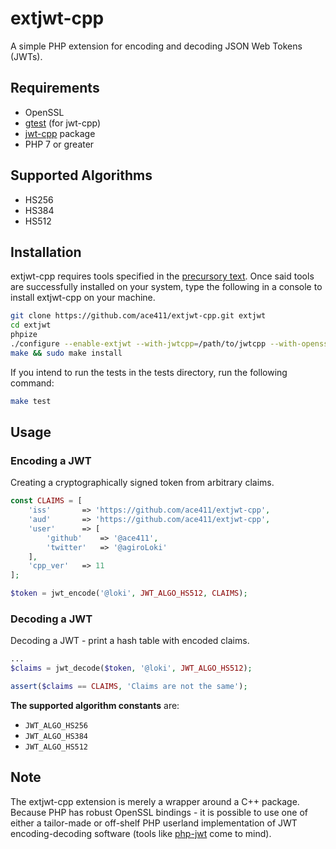 # extjwt-cpp

A simple PHP extension for encoding and decoding JSON Web Tokens (JWTs). 

## Requirements

- OpenSSL
- [gtest](https://github.com/google/googletest) (for jwt-cpp)
- [jwt-cpp](https://github.com/Thalhammer/jwt-cpp) package
- PHP 7 or greater

## Supported Algorithms

- HS256
- HS384
- HS512

## Installation

extjwt-cpp requires tools specified in the [precursory text](#requirements). Once said tools are successfully installed on your system, type the following in a console to install extjwt-cpp on your machine.

```sh
git clone https://github.com/ace411/extjwt-cpp.git extjwt
cd extjwt
phpize
./configure --enable-extjwt --with-jwtcpp=/path/to/jwtcpp --with-openssl=/path/to/openssl
make && sudo make install
```

If you intend to run the tests in the tests directory, run the following command:

```sh
make test
```


## Usage

### Encoding a JWT

Creating a cryptographically signed token from arbitrary claims.

```php
const CLAIMS = [
    'iss'       => 'https://github.com/ace411/extjwt-cpp',
    'aud'       => 'https://github.com/ace411/extjwt-cpp',
    'user'      => [
        'github'    => '@ace411',
        'twitter'   => '@agiroLoki'
    ],
    'cpp_ver'   => 11
];

$token = jwt_encode('@loki', JWT_ALGO_HS512, CLAIMS);
```

### Decoding a JWT

Decoding a JWT - print a hash table with encoded claims.

```php
...
$claims = jwt_decode($token, '@loki', JWT_ALGO_HS512);

assert($claims == CLAIMS, 'Claims are not the same');
```

**The supported algorithm constants** are:

- ```JWT_ALGO_HS256```
- ```JWT_ALGO_HS384```
- ```JWT_ALGO_HS512```

## Note

The extjwt-cpp extension is merely a wrapper around a C++ package. Because PHP has robust OpenSSL bindings - it is possible to use one of either a tailor-made or off-shelf PHP userland implementation of JWT encoding-decoding software (tools like [php-jwt](https://github.com/firebase/php-jwt) come to mind). 